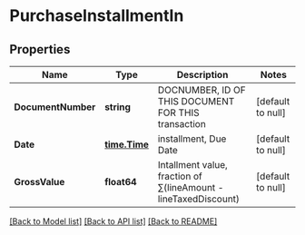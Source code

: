 # PurchaseInstallmentIn

## Properties
Name | Type | Description | Notes
------------ | ------------- | ------------- | -------------
**DocumentNumber** | **string** | DOCNUMBER, ID OF THIS DOCUMENT FOR THIS transaction | [default to null]
**Date** | [**time.Time**](time.Time.md) | installment, Due Date | [default to null]
**GrossValue** | **float64** | Intallment value, fraction of  ∑(lineAmount - lineTaxedDiscount) | [default to null]

[[Back to Model list]](../README.md#documentation-for-models) [[Back to API list]](../README.md#documentation-for-api-endpoints) [[Back to README]](../README.md)


